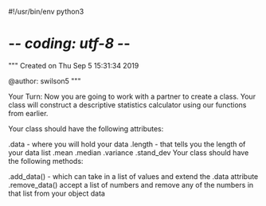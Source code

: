 #!/usr/bin/env python3
# -*- coding: utf-8 -*-
"""
Created on Thu Sep  5 15:31:34 2019

@author: swilson5
"""

Your Turn:
Now you are going to work with a partner to create a class. 
Your class will construct a descriptive statistics calculator using our functions from earlier.

Your class should have the following attributes:

.data - where you will hold your data
.length - that tells you the length of your data list
.mean
.median
.variance
.stand_dev
Your class should have the following methods:

.add_data() - which can take in  a list of values and extend the .data attribute
.remove_data() accept a list of numbers and remove any of the numbers in that list from your object data
